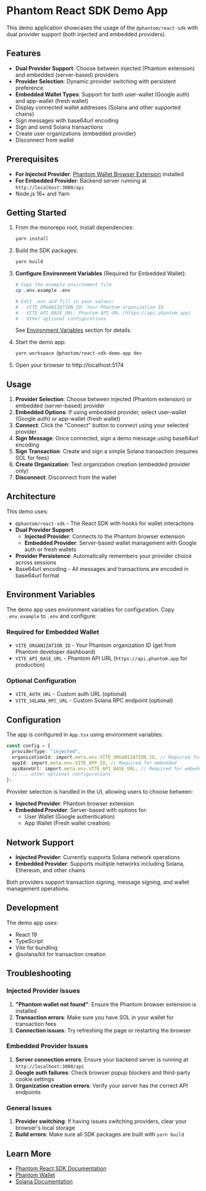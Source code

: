 # Phantom React SDK Demo App

This demo application showcases the usage of the `@phantom/react-sdk` with dual provider support (both injected and embedded providers).

## Features

- **Dual Provider Support**: Choose between injected (Phantom extension) and embedded (server-based) providers
- **Provider Selection**: Dynamic provider switching with persistent preference
- **Embedded Wallet Types**: Support for both user-wallet (Google auth) and app-wallet (fresh wallet)
- Display connected wallet addresses (Solana and other supported chains)
- Sign messages with base64url encoding
- Sign and send Solana transactions
- Create user organizations (embedded provider)
- Disconnect from wallet

## Prerequisites

- **For Injected Provider**: [Phantom Wallet Browser Extension](https://phantom.app/download) installed
- **For Embedded Provider**: Backend server running at `http://localhost:3000/api`
- Node.js 16+ and Yarn

## Getting Started

1. From the monorepo root, install dependencies:

   ```bash
   yarn install
   ```

2. Build the SDK packages:

   ```bash
   yarn build
   ```

3. **Configure Environment Variables** (Required for Embedded Wallet):

   ```bash
   # Copy the example environment file
   cp .env.example .env

   # Edit .env and fill in your values:
   # - VITE_ORGANIZATION_ID: Your Phantom organization ID
   # - VITE_API_BASE_URL: Phantom API URL (https://api.phantom.app)
   # - Other optional configurations
   ```

   See [Environment Variables](#environment-variables) section for details.

4. Start the demo app:

   ```bash
   yarn workspace @phantom/react-sdk-demo-app dev
   ```

5. Open your browser to http://localhost:5174

## Usage

1. **Provider Selection**: Choose between injected (Phantom extension) or embedded (server-based) provider
2. **Embedded Options**: If using embedded provider, select user-wallet (Google auth) or app-wallet (fresh wallet)
3. **Connect**: Click the "Connect" button to connect using your selected provider
4. **Sign Message**: Once connected, sign a demo message using base64url encoding
5. **Sign Transaction**: Create and sign a simple Solana transaction (requires SOL for fees)
6. **Create Organization**: Test organization creation (embedded provider only)
7. **Disconnect**: Disconnect from the wallet

## Architecture

This demo uses:

- `@phantom/react-sdk` - The React SDK with hooks for wallet interactions
- **Dual Provider Support**:
  - **Injected Provider**: Connects to the Phantom browser extension
  - **Embedded Provider**: Server-based wallet management with Google auth or fresh wallets
- **Provider Persistence**: Automatically remembers your provider choice across sessions
- Base64url encoding - All messages and transactions are encoded in base64url format

## Environment Variables

The demo app uses environment variables for configuration. Copy `.env.example` to `.env` and configure:

### Required for Embedded Wallet

- `VITE_ORGANIZATION_ID` - Your Phantom organization ID (get from Phantom developer dashboard)
- `VITE_API_BASE_URL` - Phantom API URL (`https://api.phantom.app` for production)

### Optional Configuration

- `VITE_AUTH_URL` - Custom auth URL (optional)
- `VITE_SOLANA_RPC_URL` - Custom Solana RPC endpoint (optional)

## Configuration

The app is configured in `App.tsx` using environment variables:

```typescript
const config = {
  providerType: "injected",
  organizationId: import.meta.env.VITE_ORGANIZATION_ID, // Required for embedded
  appId: import.meta.env.VITE_APP_ID, // Required for embedded
  apiBaseUrl: import.meta.env.VITE_API_BASE_URL, // Required for embedded
  // ... other optional configurations
};
```

Provider selection is handled in the UI, allowing users to choose between:

- **Injected Provider**: Phantom browser extension
- **Embedded Provider**: Server-based with options for:
  - User Wallet (Google authentication)
  - App Wallet (Fresh wallet creation)

## Network Support

- **Injected Provider**: Currently supports Solana network operations
- **Embedded Provider**: Supports multiple networks including Solana, Ethereum, and other chains

Both providers support transaction signing, message signing, and wallet management operations.

## Development

The demo app uses:

- React 19
- TypeScript
- Vite for bundling
- @solana/kit for transaction creation

## Troubleshooting

### Injected Provider Issues

1. **"Phantom wallet not found"**: Ensure the Phantom browser extension is installed
2. **Transaction errors**: Make sure you have SOL in your wallet for transaction fees
3. **Connection issues**: Try refreshing the page or restarting the browser

### Embedded Provider Issues

1. **Server connection errors**: Ensure your backend server is running at `http://localhost:3000/api`
2. **Google auth failures**: Check browser popup blockers and third-party cookie settings
3. **Organization creation errors**: Verify your server has the correct API endpoints

### General Issues

1. **Provider switching**: If having issues switching providers, clear your browser's local storage
2. **Build errors**: Make sure all SDK packages are built with `yarn build`

## Learn More

- [Phantom React SDK Documentation](../../packages/react-sdk/README.md)
- [Phantom Wallet](https://phantom.app)
- [Solana Documentation](https://docs.solana.com)
